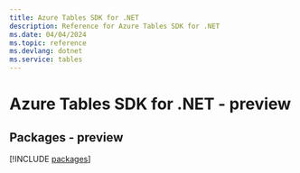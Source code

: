 ```yaml
---
title: Azure Tables SDK for .NET
description: Reference for Azure Tables SDK for .NET
ms.date: 04/04/2024
ms.topic: reference
ms.devlang: dotnet
ms.service: tables
---
```

# Azure Tables SDK for .NET - preview
## Packages - preview
[!INCLUDE [packages](tables-index.md)]